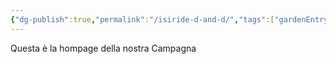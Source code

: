 ```yaml
---
{"dg-publish":true,"permalink":"/isiride-d-and-d/","tags":["gardenEntry"]}
---
```


Questa è la hompage della nostra Campagna 